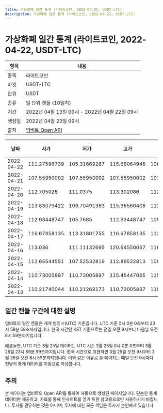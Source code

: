 ```yaml
---
title: 가상화폐 일간 통계 (라이트코인, 2022-04-22, USDT-LTC)
description: 가상화폐 일간 통계 (라이트코인, 2022-04-22, USDT-LTC)
---
```



가상화폐 일간 통계 (라이트코인, 2022-04-22, USDT-LTC)
===

|항목|내용|
|--|--|
|종목|라이트코인|
|마켓|USDT-LTC|
|단위|USDT|
|종류|일 단위 캔들 (10일치)|
|기간|2022년 04월 13일 09시 - 2022년 04월 22일 09시|
|생성일|2022년 04월 23일 09시|
|출처|[업비트 Open API](https://docs.upbit.com)|


|날짜|시가|저가|고가|종가|비고|
|--|--|--|--|--|--|
|2022-04-22|111.27596739|105.31669287|115.66064948|106.2802|    |
|2022-04-21|107.55950002|107.55950002|107.55950002|107.55950002|    |
|2022-04-20|112.705026|111.0375|113.302086|112.14959999|    |
|2022-04-19|113.83079422|106.70491363|115.36560408|112.26760585|    |
|2022-04-18|112.93448747|105.7685|112.93448747|105.7685|    |
|2022-04-17|116.67858135|113.31801755|116.67858135|113.31801755|    |
|2022-04-16|113.036|111.11132695|120.64550067|116.67858135|    |
|2022-04-15|112.65544551|107.52532819|112.89532813|109.30740931|    |
|2022-04-14|110.73005897|110.73005897|115.45447065|115.34325617|    |
|2022-04-13|110.21740044|110.21269173|110.73005897|110.73005897|    |


일간 캔들 구간에 대한 설명
---


업비트의 일간 캔들은 세계 협정시(UTC) 기준입니다. 
UTC 기준 0시 0분 0초부터 23시 59분 59초까지입니다. 
한국 시간인 KST 기준으로는 전일 오전 9시부터 다음날 오전 8시 59분까지입니다. 


예를들면, UTC 기준 3월 25일 데이터는 UTC 시준 3월 25일 0시 0분 0초부터 3월 25일 23시 59분 59초까지입니다. 
한국 시간으로 표현하면 3월 25일 오전 9시부터 3월 26일 오전 8시 59분까지입니다. 
이와 같은 이유로 본 페이지는 매일 오전 9시마다 전날의 통계 데이터를 자동으로 작성합니다. 


주의
---


본 페이지는 업비트의 Open API를 통하여 자동으로 생성된 페이지입니다. 
단순한 통계 데이터만 제공하고, 자료를 통해 인사이트를 얻기 위한 참고용으로만 사용하시기 바랍니다. 
투자를 권유하는 것은 아니며, 투자에 대한 모든 책임은 투자자 본인에게 있습니다. 
